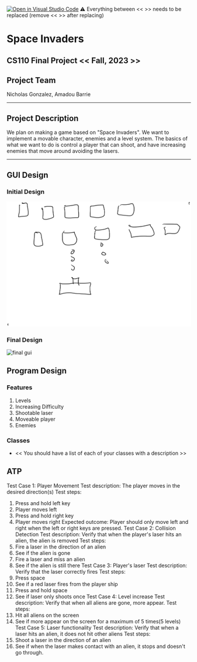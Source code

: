 [![Open in Visual Studio Code](https://classroom.github.com/assets/open-in-vscode-718a45dd9cf7e7f842a935f5ebbe5719a5e09af4491e668f4dbf3b35d5cca122.svg)](https://classroom.github.com/online_ide?assignment_repo_id=12803402&assignment_repo_type=AssignmentRepo)
:warning: Everything between << >> needs to be replaced (remove << >> after replacing)

# Space Invaders
## CS110 Final Project  << Fall, 2023 >>

## Project Team

Nicholas Gonzalez, Amadou Barrie
***

## Project Description

We plan on making a game based on "Space Invaders". We want to implement a movable character, enemies and a level system. The basics of what we want to do is control a player that can shoot, and have increasing enemies that move around avoiding the lasers.
***    

## GUI Design

### Initial Design

![initial gui](assets/gui.png)

### Final Design

![final gui](assets/finalgui.jpg)

## Program Design

### Features

1. Levels
2. Increasing Difficulty
3. Shootable laser
4. Moveable player
5. Enemies

### Classes

- << You should have a list of each of your classes with a description >>

## ATP
Test Case 1: Player Movement
Test description: The player moves in the desired direction(s)
Test steps:
1. Press and hold left key
2. Player moves left
3. Press and hold right key
4. Player moves right
Expected outcome: Player should only move left and right when the left or right keys are pressed.
Test Case 2: Collision Detection
Test description: Verify that when the player's laser hits an alien, the alien is removed
Test steps:
1. Fire a laser in the direction of an alien
2. See if the alien is gone
3. Fire a laser and miss an alien
4. See if the alien is still there
Test Case 3: Player's laser
Test description: Verify that the laser correctly fires
Test steps:
1. Press space
2. See if a red laser fires from the player ship
3. Press and hold space
4. See if laser only shoots once
Test Case 4: Level increase
Test description: Verify that when all aliens are gone, more appear.
Test steps:
1. Hit all aliens on the screen
2. See if more appear on the screen for a maximum of 5 times(5 levels)
Test Case 5: Laser functionality
Test description: Verify that when a laser hits an alien, it does not hit other aliens
Test steps:
1. Shoot a laser in the direction of an alien
2. See if when the laser makes contact with an alien, it stops and doesn't go through. 

